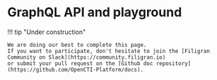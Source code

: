 # GraphQL API and playground

!!! tip "Under construction"

    We are doing our best to complete this page. 
    If you want to participate, don't hesitate to join the [Filigran Community on Slack](https://community.filigran.io) 
    or submit your pull request on the [Github doc repository](https://github.com/OpenCTI-Platform/docs).
